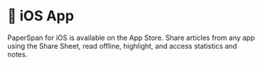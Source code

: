 ---
---
# 📱 iOS App

PaperSpan for iOS is available on the App Store. Share articles from any app using the Share Sheet, read offline, highlight, and access statistics and notes.
